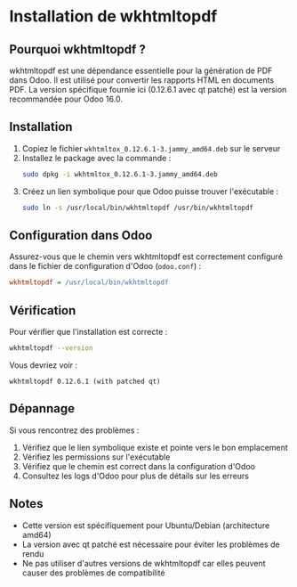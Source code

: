 # Installation de wkhtmltopdf

## Pourquoi wkhtmltopdf ?

wkhtmltopdf est une dépendance essentielle pour la génération de PDF dans Odoo. Il est utilisé pour convertir les rapports HTML en documents PDF. La version spécifique fournie ici (0.12.6.1 avec qt patché) est la version recommandée pour Odoo 16.0.

## Installation

1. Copiez le fichier `wkhtmltox_0.12.6.1-3.jammy_amd64.deb` sur le serveur
2. Installez le package avec la commande :
   ```bash
   sudo dpkg -i wkhtmltox_0.12.6.1-3.jammy_amd64.deb
   ```
3. Créez un lien symbolique pour que Odoo puisse trouver l'exécutable :
   ```bash
   sudo ln -s /usr/local/bin/wkhtmltopdf /usr/bin/wkhtmltopdf
   ```

## Configuration dans Odoo

Assurez-vous que le chemin vers wkhtmltopdf est correctement configuré dans le fichier de configuration d'Odoo (`odoo.conf`) :

```ini
wkhtmltopdf = /usr/local/bin/wkhtmltopdf
```

## Vérification

Pour vérifier que l'installation est correcte :

```bash
wkhtmltopdf --version
```

Vous devriez voir :
```
wkhtmltopdf 0.12.6.1 (with patched qt)
```

## Dépannage

Si vous rencontrez des problèmes :

1. Vérifiez que le lien symbolique existe et pointe vers le bon emplacement
2. Vérifiez les permissions sur l'exécutable
3. Vérifiez que le chemin est correct dans la configuration d'Odoo
4. Consultez les logs d'Odoo pour plus de détails sur les erreurs

## Notes

- Cette version est spécifiquement pour Ubuntu/Debian (architecture amd64)
- La version avec qt patché est nécessaire pour éviter les problèmes de rendu
- Ne pas utiliser d'autres versions de wkhtmltopdf car elles peuvent causer des problèmes de compatibilité 